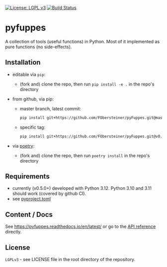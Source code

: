 [![License: LGPL v3](https://img.shields.io/badge/License-LGPL%20v3-blue.svg)](https://www.gnu.org/licenses/lgpl-3.0)
[![Build Status](https://github.com/FObersteiner/pyFuppes/actions/workflows/pyfuppes-tests.yml/badge.svg)](https://github.com/FObersteiner/pyFuppes/actions/workflows/pyfuppes-tests.yml)

# pyfuppes

A collection of tools (useful functions) in Python. Most of it implemented as pure functions (no side-effects).

## Installation

- editable via `pip`:

  - (fork and) clone the repo, then run `pip install -e .` in the repo's directory

- from github, via pip:

  - master branch, latest commit:

    ```sh
    pip install git+https://github.com/FObersteiner/pyFuppes.git@master # alternatively @latest
    ```

  - specific tag:

    ```sh
    pip install git+https://github.com/FObersteiner/pyFuppes.git@v0.4.6
    ```

- via [poetry](https://python-poetry.org/):

  - (fork and) clone the repo, then run `poetry install` in the repo's directory

## Requirements

- currently (v0.5.0+) developed with Python 3.12. Python 3.10 and 3.11 should work (covered by github CI).
- see [pyproject.toml](https://github.com/FObersteiner/pyFuppes/blob/master/pyproject.toml)

## Content / Docs

See <https://pyfuppes.readthedocs.io/en/latest/> or go to the [API reference](https://pyfuppes.readthedocs.io/en/latest/autoapi/index.html) directly.

## License

`LGPLv3` - see LICENSE file in the root directory of the repository.
